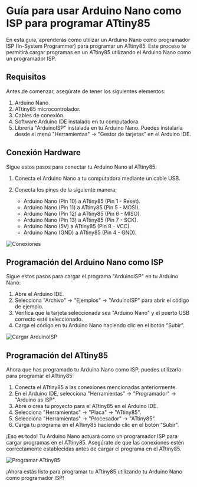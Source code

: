 # Guía para usar Arduino Nano como ISP para programar ATtiny85

En esta guía, aprenderás cómo utilizar un Arduino Nano como programador ISP (In-System Programmer) para programar un ATtiny85. Este proceso te permitirá cargar programas en un ATtiny85 utilizando el Arduino Nano como un programador ISP.

## Requisitos

Antes de comenzar, asegúrate de tener los siguientes elementos:

1. Arduino Nano.
2. ATtiny85 microcontrolador.
3. Cables de conexión.
4. Software Arduino IDE instalado en tu computadora.
5. Librería "ArduinoISP" instalada en tu Arduino Nano. Puedes instalarla desde el menú "Herramientas" -> "Gestor de tarjetas" en el Arduino IDE.

## Conexión Hardware

Sigue estos pasos para conectar tu Arduino Nano al ATtiny85:

1. Conecta el Arduino Nano a tu computadora mediante un cable USB.
2. Conecta los pines de la siguiente manera:

   - Arduino Nano (Pin 10) a ATtiny85 (Pin 1 - Reset).
   - Arduino Nano (Pin 11) a ATtiny85 (Pin 5 - MOSI).
   - Arduino Nano (Pin 12) a ATtiny85 (Pin 6 - MISO).
   - Arduino Nano (Pin 13) a ATtiny85 (Pin 7 - SCK).
   - Arduino Nano (5V) a ATtiny85 (Pin 8 - VCC).
   - Arduino Nano (GND) a ATtiny85 (Pin 4 - GND).

![Conexiones](ruta_a_tu_imagen1.png)

## Programación del Arduino Nano como ISP

Sigue estos pasos para cargar el programa "ArduinoISP" en tu Arduino Nano:

1. Abre el Arduino IDE.
2. Selecciona "Archivo" -> "Ejemplos" -> "ArduinoISP" para abrir el código de ejemplo.
3. Verifica que la tarjeta seleccionada sea "Arduino Nano" y el puerto USB correcto esté seleccionado.
4. Carga el código en tu Arduino Nano haciendo clic en el botón "Subir".

![Cargar ArduinoISP](ruta_a_tu_imagen2.png)

## Programación del ATtiny85

Ahora que has programado tu Arduino Nano como ISP, puedes utilizarlo para programar el ATtiny85:

1. Conecta el ATtiny85 a las conexiones mencionadas anteriormente.
2. En el Arduino IDE, selecciona "Herramientas" -> "Programador" -> "Arduino as ISP".
3. Abre o crea tu proyecto para el ATtiny85 en el Arduino IDE.
4. Selecciona "Herramientas" -> "Placa" -> "ATtiny85".
5. Selecciona "Herramientas" -> "Procesador" -> "ATtiny85".
6. Carga tu programa en el ATtiny85 haciendo clic en el botón "Subir".

¡Eso es todo! Tu Arduino Nano actuará como un programador ISP para cargar programas en el ATtiny85. Asegúrate de que las conexiones estén correctamente establecidas antes de cargar el programa en el ATtiny85.

![Programar ATtiny85](ruta_a_tu_imagen3.png)

¡Ahora estás listo para programar tu ATtiny85 utilizando tu Arduino Nano como programador ISP!